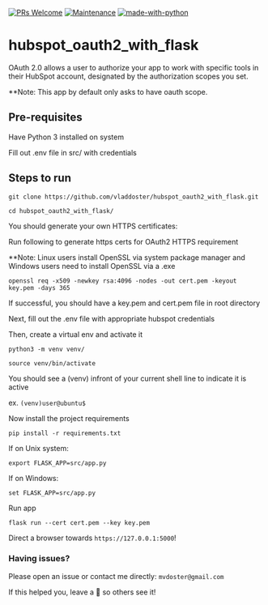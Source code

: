[![PRs Welcome](https://img.shields.io/badge/PRs-welcome-brightgreen.svg?style=flat-square)](http://makeapullrequest.com) [![Maintenance](https://img.shields.io/badge/Maintained%3F-yes-green.svg)](https://GitHub.com/Naereen/StrapDown.js/graphs/commit-activity) [![made-with-python](https://img.shields.io/badge/Made%20with-Python3-1f425f.svg)](https://www.python.org/)

# hubspot_oauth2_with_flask

OAuth 2.0 allows a user to authorize your app to work with specific tools in their HubSpot account, designated by the authorization scopes you set.

**Note: This app by default only asks to have oauth scope.

## Pre-requisites
Have Python 3 installed on system

Fill out .env file in src/ with credentials 

## Steps to run
`git clone https://github.com/vladdoster/hubspot_oauth2_with_flask.git`

`cd hubspot_oauth2_with_flask/`

You should generate your own HTTPS certificates:

Run following to generate https certs for OAuth2 HTTPS requirement

**Note: Linux users install OpenSSL via system package manager and Windows users need to install OpenSSL via a .exe

`openssl req -x509 -newkey rsa:4096 -nodes -out cert.pem -keyout key.pem -days 365`

If successful, you should have a key.pem and cert.pem file in root directory

Next, fill out the .env file with appropriate hubspot credentials

Then, create a virtual env and activate it

`python3 -m venv venv/`

`source venv/bin/activate`

You should see a (venv) infront of your current shell line to indicate it is active

ex. `(venv)user@ubuntu$`

Now install the project requirements

`pip install -r requirements.txt`

If on Unix system:

`export FLASK_APP=src/app.py`

If on Windows:

`set FLASK_APP=src/app.py`

Run app

`flask run --cert cert.pem --key key.pem`

Direct a browser towards `https://127.0.0.1:5000`!

### Having issues?

Please open an issue or contact me directly: `mvdoster@gmail.com`

If this helped you, leave a 🌟 so others see it!

